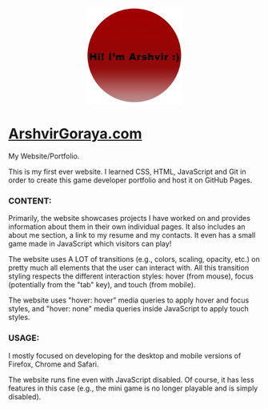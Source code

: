 <p align="center">
  <a href="https://arshvirgoraya.com">
    <img src="github picture.png" width="192.375">
  </a>
</p>



# [ArshvirGoraya.com](https://arshvirgoraya.com)
My Website/Portfolio. 

This is my first ever website. I learned CSS, HTML, JavaScript and Git in order to create this game developer portfolio and host it on GitHub Pages. 

### CONTENT:
Primarily, the website showcases projects I have worked on and provides information about them in their own individual pages. It also includes an about me section, a link to my resume and my contacts. It even has a small game made in JavaScript which visitors can play!

The website uses A LOT of transitions (e.g., colors, scaling, opacity, etc.) on pretty much all elements that the user can interact with. All this transition styling respects the different interaction styles: hover (from mouse), focus (potentially from the "tab" key), and touch (from mobile). 

The website uses  "hover: hover" media queries to apply hover and focus styles, and "hover: none" media queries inside JavaScript to apply touch styles. 

### USAGE: 
I mostly focused on developing for the desktop and mobile versions of Firefox, Chrome and Safari. 

The website runs fine even with JavaScript disabled. Of course, it has less features in this case (e.g., the mini game is no longer playable and is simply disabled).


